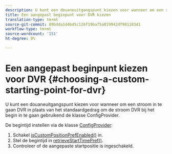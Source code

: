 ```yaml
---
description: U kunt een douaneuitgangspunt kiezen voor wanneer om een stroom in te gaan DVR in plaats van het standaardgedrag om de stroom DVR bij het begin in te gaan gebruikend de klasse ConfigProvider.
title: Een aangepast beginpunt voor DVR kiezen
translation-type: tm+mt
source-git-commit: 89bdda1d4bd5c126f19ba75a819942df901183d1
workflow-type: tm+mt
source-wordcount: '151'
ht-degree: 0%

---
```



# Een aangepast beginpunt kiezen voor DVR {#choosing-a-custom-starting-point-for-dvr}

U kunt een douaneuitgangspunt kiezen voor wanneer om een stroom in te gaan DVR in plaats van het standaardgedrag om de stroom DVR bij het begin in te gaan gebruikend de klasse ConfigProvider.

De begintijd instellen via de klasse [ConfigProvider](https://help.adobe.com/en_US/primetime/api/reference_implementation/android/javadoc/com/adobe/primetime/reference/config/ConfigProvider.html):

1. Schakel [isCustomPositionPrefEnabled()](https://help.adobe.com/en_US/primetime/api/reference_implementation/android/javadoc/com/adobe/primetime/reference/config/ConfigProvider.html#isCustomPositionPrefEnabled()) in.
1. Stel de begintijd in [retrieveStartTimePref()](https://help.adobe.com/en_US/primetime/api/reference_implementation/android/javadoc/com/adobe/primetime/reference/config/IPlaybackConfig.html#iretrieveStartTimePref()).
1. Controleer of de aangepaste startpositie is ingeschakeld.

